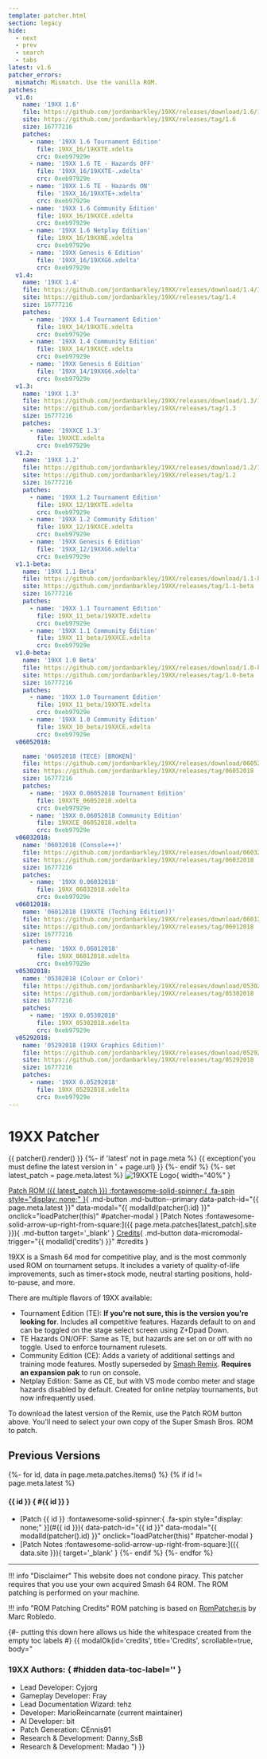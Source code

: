 ```yaml
---
template: patcher.html
section: legacy
hide:
  - next
  - prev
  - search
  - tabs
latest: v1.6
patcher_errors:
  mismatch: Mismatch. Use the vanilla ROM.
patches:
  v1.6:
    name: '19XX 1.6'
    file: https://github.com/jordanbarkley/19XX/releases/download/1.6/19XX_16.zip
    site: https://github.com/jordanbarkley/19XX/releases/tag/1.6
    size: 16777216
    patches:
      - name: '19XX 1.6 Tournament Edition'
        file: 19XX_16/19XXTE.xdelta
        crc: 0xeb97929e
      - name: '19XX 1.6 TE - Hazards OFF'
        file: '19XX_16/19XXTE-.xdelta'
        crc: 0xeb97929e
      - name: '19XX 1.6 TE - Hazards ON'
        file: '19XX_16/19XXTE+.xdelta'
        crc: 0xeb97929e
      - name: '19XX 1.6 Community Edition'
        file: 19XX_16/19XXCE.xdelta
        crc: 0xeb97929e
      - name: '19XX 1.6 Netplay Edition'
        file: 19XX_16/19XXNE.xdelta
        crc: 0xeb97929e
      - name: '19XX Genesis 6 Edition'
        file: '19XX_16/19XXG6.xdelta'
        crc: 0xeb97929e
  v1.4:
    name: '19XX 1.4'
    file: https://github.com/jordanbarkley/19XX/releases/download/1.4/19XX_14.zip
    site: https://github.com/jordanbarkley/19XX/releases/tag/1.4
    size: 16777216
    patches:
      - name: '19XX 1.4 Tournament Edition'
        file: 19XX_14/19XXTE.xdelta
        crc: 0xeb97929e
      - name: '19XX 1.4 Community Edition'
        file: 19XX_14/19XXCE.xdelta
        crc: 0xeb97929e
      - name: '19XX Genesis 6 Edition'
        file: '19XX_14/19XXG6.xdelta'
        crc: 0xeb97929e
  v1.3:
    name: '19XX 1.3'
    file: https://github.com/jordanbarkley/19XX/releases/download/1.3/19XXCE.xdelta
    site: https://github.com/jordanbarkley/19XX/releases/tag/1.3
    size: 16777216
    patches:
      - name: '19XXCE 1.3'
        file: 19XXCE.xdelta
        crc: 0xeb97929e
  v1.2:
    name: '19XX 1.2'
    file: https://github.com/jordanbarkley/19XX/releases/download/1.2/19XX_12.zip
    site: https://github.com/jordanbarkley/19XX/releases/tag/1.2
    size: 16777216
    patches:
      - name: '19XX 1.2 Tournament Edition'
        file: 19XX_12/19XXTE.xdelta
        crc: 0xeb97929e
      - name: '19XX 1.2 Community Edition'
        file: 19XX_12/19XXCE.xdelta
        crc: 0xeb97929e
      - name: '19XX Genesis 6 Edition'
        file: '19XX_12/19XXG6.xdelta'
        crc: 0xeb97929e
  v1.1-beta:
    name: '19XX 1.1 Beta'
    file: https://github.com/jordanbarkley/19XX/releases/download/1.1-beta/19XX_11_beta.zip
    site: https://github.com/jordanbarkley/19XX/releases/tag/1.1-beta
    size: 16777216
    patches:
      - name: '19XX 1.1 Tournament Edition'
        file: 19XX_11_beta/19XXTE.xdelta
        crc: 0xeb97929e
      - name: '19XX 1.1 Community Edition'
        file: 19XX_11_beta/19XXCE.xdelta
        crc: 0xeb97929e
  v1.0-beta:
    name: '19XX 1.0 Beta'
    file: https://github.com/jordanbarkley/19XX/releases/download/1.0-beta/19XX_10_beta.zip
    site: https://github.com/jordanbarkley/19XX/releases/tag/1.0-beta
    size: 16777216
    patches:
      - name: '19XX 1.0 Tournament Edition'
        file: 19XX_11_beta/19XXTE.xdelta
        crc: 0xeb97929e
      - name: '19XX 1.0 Community Edition'
        file: 19XX_10_beta/19XXCE.xdelta
        crc: 0xeb97929e
  v06052018:

    name: '06052018 (TECE) [BROKEN]'
    file: https://github.com/jordanbarkley/19XX/releases/download/06052018/19XX_06052018.zip
    site: https://github.com/jordanbarkley/19XX/releases/tag/06052018
    size: 16777216
    patches:
      - name: '19XX 0.06052018 Tournament Edition'
        file: 19XXTE_06052018.xdelta
        crc: 0xeb97929e
      - name: '19XX 0.06052018 Community Edition'
        file: 19XXCE_06052018.xdelta
        crc: 0xeb97929e
  v06032018:
    name: '06032018 (Console++)'
    file: https://github.com/jordanbarkley/19XX/releases/download/06032018/19XX_06032018.zip
    site: https://github.com/jordanbarkley/19XX/releases/tag/06032018
    size: 16777216
    patches:
      - name: '19XX 0.06032018'
        file: 19XX_06032018.xdelta
        crc: 0xeb97929e
  v06012018:
    name: '06012018 (19XXTE (Teching Edition))'
    file: https://github.com/jordanbarkley/19XX/releases/download/06012018/19XX_06012018.zip
    site: https://github.com/jordanbarkley/19XX/releases/tag/06012018
    size: 16777216
    patches:
      - name: '19XX 0.06012018'
        file: 19XX_06012018.xdelta
        crc: 0xeb97929e
  v05302018:
    name: '05302018 (Colour or Color)'
    file: https://github.com/jordanbarkley/19XX/releases/download/05302018/19XX_05302018.zip
    site: https://github.com/jordanbarkley/19XX/releases/tag/05302018
    size: 16777216
    patches:
      - name: '19XX 0.05302018'
        file: 19XX_05302018.xdelta
        crc: 0xeb97929e
  v05292018:
    name: '05292018 (19XX Graphics Edition)'
    file: https://github.com/jordanbarkley/19XX/releases/download/05292018/19XX_05292018.zip
    site: https://github.com/jordanbarkley/19XX/releases/tag/05292018
    size: 16777216
    patches:
      - name: '19XX 0.05292018'
        file: 19XX_05292018.xdelta
        crc: 0xeb97929e
---
```


# 19XX Patcher
{{ patcher().render() }}
{%- if 'latest' not in page.meta %}
{{ exception('you must define the latest version in ' + page.url) }}
{%- endif %}
{%- set latest_patch = page.meta.latest %}
![19XXTE Logo](https://www.ssbwiki.com/images/0/0f/19xx.png?20181208225251){ width="40%" }

[Patch ROM ({{ latest_patch }}) :fontawesome-solid-spinner:{ .fa-spin style="display: none;" }](#){ .md-button .md-button--primary data-patch-id="{{ page.meta.latest }}" data-modal="{{ modalId(patcher().id) }}" onclick="loadPatcher(this)" #patcher-modal }
[Patch Notes :fontawesome-solid-arrow-up-right-from-square:]({{ page.meta.patches[latest_patch].site }}){ .md-button target='_blank' }
[Credits](#){ .md-button data-micromodal-trigger="{{ modalId('credits') }}" #credits }

19XX is a Smash 64 mod for competitive play, and is the most commonly used ROM on tournament setups. It includes a variety of quality-of-life improvements, such as timer+stock mode, neutral starting positions, hold-to-pause, and more.

There are multiple flavors of 19XX available:

- Tournament Edition (TE): **If you're not sure, this is the version you're looking for**. Includes all competitive features. Hazards default to on and can be toggled on the stage select screen using Z+Dpad Down.
- TE Hazards ON/OFF: Same as TE, but hazards are set on or off with no toggle. Used to enforce tournament rulesets.
- Community Edition (CE): Adds a variety of additional settings and training mode features. Mostly superseded by [Smash Remix](remix.md). **Requires an expansion pak** to run on console.
- Netplay Edition: Same as CE, but with VS mode combo meter and stage hazards disabled by default. Created for online netplay tournaments, but now infrequently used.


To download the latest version of the Remix, use the Patch ROM button above. You'll need to select your own copy of the Super Smash Bros. ROM to patch.

## Previous Versions

{%- for id, data in page.meta.patches.items() %}
{% if id != page.meta.latest %}
#### {{ id }} { #{{ id }} }
- [Patch {{ id }} :fontawesome-solid-spinner:{ .fa-spin style="display: none;" }](#{{ id }}){ data-patch-id="{{ id }}" data-modal="{{ modalId(patcher().id) }}" onclick="loadPatcher(this)" #patcher-modal }
- [Patch Notes :fontawesome-solid-arrow-up-right-from-square:]({{ data.site }}){ target='_blank' }
{%- endif %}
{%- endfor %}

* * *

!!! info "Disclaimer"
    This website does not condone piracy. This patcher requires that you use your own acquired Smash 64 ROM. The ROM patching is performed on your machine.

!!! info "ROM Patching Credits"
    ROM patching is based on [RomPatcher.js](https://www.marcrobledo.com/RomPatcher.js/) by Marc Robledo.

{#- putting this down here allows us hide the whitespace created from the empty toc labels #}
{{ modalOk(id='credits', title='Credits', scrollable=true, body="
### 19XX Authors: { #hidden data-toc-label='' }
- Lead Developer: Cyjorg
- Gameplay Developer: Fray
- Lead Documentation Wizard: tehz
- Developer: MarioReincarnate (current maintainer)
- AI Developer: bit
- Patch Generation: CEnnis91
- Research & Development: Danny_SsB
- Research & Development: Madao
") }}
